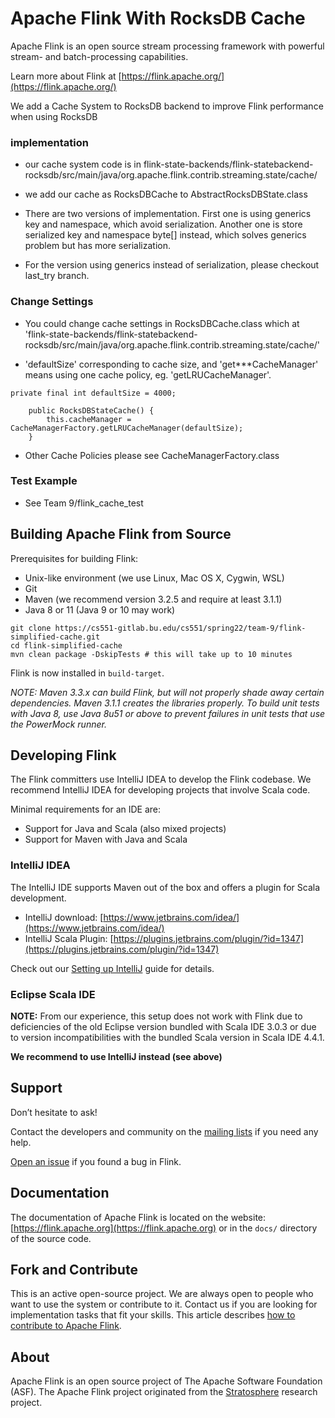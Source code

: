 # Apache Flink With RocksDB Cache

Apache Flink is an open source stream processing framework with powerful stream- and batch-processing capabilities.

Learn more about Flink at [https://flink.apache.org/](https://flink.apache.org/)

We add a Cache System to RocksDB backend to improve Flink performance when using RocksDB


### implementation

* our cache system code is in flink-state-backends/flink-statebackend-rocksdb/src/main/java/org.apache.flink.contrib.streaming.state/cache/

* we add our cache as RocksDBCache to AbstractRocksDBState.class

* There are two versions of implementation. 
First one is using generics key and namespace, which avoid serialization. 
Another one is store serialized key and namespace byte[] instead, which solves generics problem but has more serialization.

* For the version using generics instead of serialization, please checkout last_try branch.

### Change Settings

* You could change cache settings in RocksDBCache.class which at 'flink-state-backends/flink-statebackend-rocksdb/src/main/java/org.apache.flink.contrib.streaming.state/cache/'

* 'defaultSize' corresponding to cache size, and 'get***CacheManager' means using one cache policy, eg. 'getLRUCacheManager'. 
```
private final int defaultSize = 4000;

    public RocksDBStateCache() {
        this.cacheManager = CacheManagerFactory.getLRUCacheManager(defaultSize);
    }

```
* Other Cache Policies please see CacheManagerFactory.class

### Test Example
* See Team 9/flink_cache_test

## Building Apache Flink from Source

Prerequisites for building Flink:

* Unix-like environment (we use Linux, Mac OS X, Cygwin, WSL)
* Git
* Maven (we recommend version 3.2.5 and require at least 3.1.1)
* Java 8 or 11 (Java 9 or 10 may work)

```
git clone https://cs551-gitlab.bu.edu/cs551/spring22/team-9/flink-simplified-cache.git
cd flink-simplified-cache
mvn clean package -DskipTests # this will take up to 10 minutes
```

Flink is now installed in `build-target`.

*NOTE: Maven 3.3.x can build Flink, but will not properly shade away certain dependencies. Maven 3.1.1 creates the libraries properly.
To build unit tests with Java 8, use Java 8u51 or above to prevent failures in unit tests that use the PowerMock runner.*

## Developing Flink

The Flink committers use IntelliJ IDEA to develop the Flink codebase.
We recommend IntelliJ IDEA for developing projects that involve Scala code.

Minimal requirements for an IDE are:
* Support for Java and Scala (also mixed projects)
* Support for Maven with Java and Scala


### IntelliJ IDEA

The IntelliJ IDE supports Maven out of the box and offers a plugin for Scala development.

* IntelliJ download: [https://www.jetbrains.com/idea/](https://www.jetbrains.com/idea/)
* IntelliJ Scala Plugin: [https://plugins.jetbrains.com/plugin/?id=1347](https://plugins.jetbrains.com/plugin/?id=1347)

Check out our [Setting up IntelliJ](https://nightlies.apache.org/flink/flink-docs-master/flinkDev/ide_setup.html#intellij-idea) guide for details.

### Eclipse Scala IDE

**NOTE:** From our experience, this setup does not work with Flink
due to deficiencies of the old Eclipse version bundled with Scala IDE 3.0.3 or
due to version incompatibilities with the bundled Scala version in Scala IDE 4.4.1.

**We recommend to use IntelliJ instead (see above)**

## Support

Don’t hesitate to ask!

Contact the developers and community on the [mailing lists](https://flink.apache.org/community.html#mailing-lists) if you need any help.

[Open an issue](https://issues.apache.org/jira/browse/FLINK) if you found a bug in Flink.


## Documentation

The documentation of Apache Flink is located on the website: [https://flink.apache.org](https://flink.apache.org)
or in the `docs/` directory of the source code.


## Fork and Contribute

This is an active open-source project. We are always open to people who want to use the system or contribute to it.
Contact us if you are looking for implementation tasks that fit your skills.
This article describes [how to contribute to Apache Flink](https://flink.apache.org/contributing/how-to-contribute.html).


## About

Apache Flink is an open source project of The Apache Software Foundation (ASF).
The Apache Flink project originated from the [Stratosphere](http://stratosphere.eu) research project.
